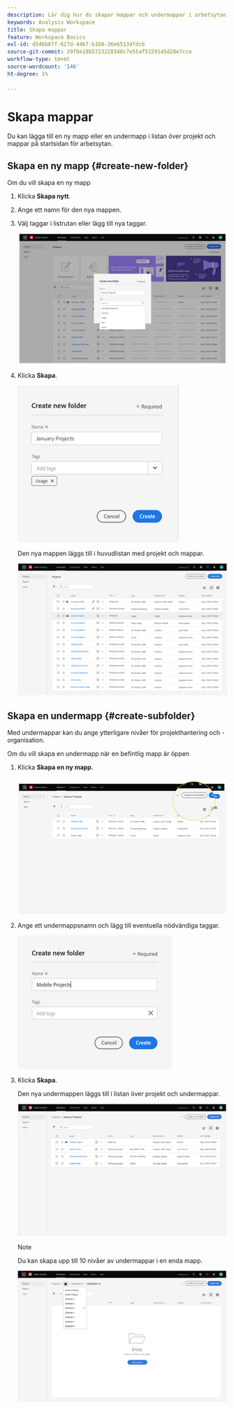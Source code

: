 ```yaml
---
description: Lär dig hur du skapar mappar och undermappar i arbetsytan
keywords: Analysis Workspace
title: Skapa mappar
feature: Workspace Basics
exl-id: d546b87f-627d-4467-b1b8-36e65134fdcb
source-git-commit: 29f8e18b5723228340c7e55af5159145d28e7cce
workflow-type: tm+mt
source-wordcount: '146'
ht-degree: 1%

---
```


# Skapa mappar

Du kan lägga till en ny mapp eller en undermapp i listan över projekt och mappar på startsidan för arbetsytan.

## Skapa en ny mapp {#create-new-folder}

Om du vill skapa en ny mapp

1. Klicka **Skapa nytt**.

1. Ange ett namn för den nya mappen.

1. Välj taggar i listrutan eller lägg till nya taggar.

   ![](/help/analyze/analysis-workspace/build-workspace-project/assets/select-tags.png)

1. Klicka **Skapa**.

   ![](/help/analyze/analysis-workspace/build-workspace-project/assets/create.png)

   Den nya mappen läggs till i huvudlistan med projekt och mappar.

   ![](/help/analyze/analysis-workspace/build-workspace-project/assets/create-new-listed.png)

## Skapa en undermapp {#create-subfolder}

Med undermappar kan du ange ytterligare nivåer för projekthantering och -organisation.

Om du vill skapa en undermapp när en befintlig mapp är öppen

1. Klicka **Skapa en ny mapp**.

   ![](/help/analyze/analysis-workspace/build-workspace-project/assets/create-subfolder2.png)

1. Ange ett undermappsnamn och lägg till eventuella nödvändiga taggar.

   ![](/help/analyze/analysis-workspace/build-workspace-project/assets/create-subfolder-name.png)

1. Klicka **Skapa**.

   Den nya undermappen läggs till i listan över projekt och undermappar.

   ![](/help/analyze/analysis-workspace/build-workspace-project/assets/create-subfolder-added.png)

   >[!NOTE]
   >
   >Du kan skapa upp till 10 nivåer av undermappar i en enda mapp.

   ![](/help/analyze/analysis-workspace/build-workspace-project/assets/create-subfolder-limit.png)
